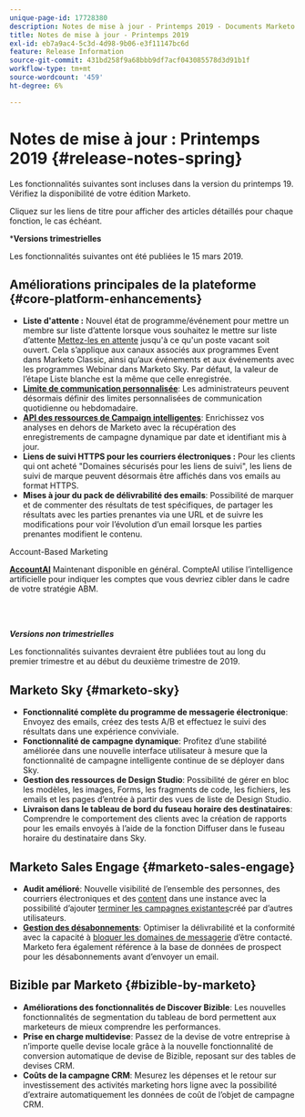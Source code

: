 ```yaml
---
unique-page-id: 17728380
description: Notes de mise à jour - Printemps 2019 - Documents Marketo - Documentation du produit
title: Notes de mise à jour - Printemps 2019
exl-id: eb7a9ac4-5c3d-4d98-9b06-e3f11147bc6d
feature: Release Information
source-git-commit: 431bd258f9a68bbb9df7acf043085578d3d91b1f
workflow-type: tm+mt
source-wordcount: '459'
ht-degree: 6%

---
```


# Notes de mise à jour : Printemps 2019 {#release-notes-spring}

Les fonctionnalités suivantes sont incluses dans la version du printemps 19. Vérifiez la disponibilité de votre édition Marketo.

Cliquez sur les liens de titre pour afficher des articles détaillés pour chaque fonction, le cas échéant.

***Versions trimestrielles**

Les fonctionnalités suivantes ont été publiées le 15 mars 2019.

## Améliorations principales de la plateforme {#core-platform-enhancements}

* **Liste d&#39;attente :** Nouvel état de programme/événement pour mettre un membre sur liste d’attente lorsque vous souhaitez le mettre sur liste d’attente [Mettez-les en attente](/help/marketo/product-docs/core-marketo-concepts/smart-campaigns/program-flow-actions/change-program-status.md) jusqu&#39;à ce qu&#39;un poste vacant soit ouvert. Cela s’applique aux canaux associés aux programmes Event dans Marketo Classic, ainsi qu’aux événements et aux événements avec les programmes Webinar dans Marketo Sky. Par défaut, la valeur de l’étape Liste blanche est la même que celle enregistrée.
* **[Limite de communication personnalisée](/help/marketo/product-docs/administration/email-setup/enable-communication-limits.md)**: Les administrateurs peuvent désormais définir des limites personnalisées de communication quotidienne ou hebdomadaire.
* **[API des ressources de Campaign intelligentes](https://developers.marketo.com/rest-api/assets/smart-campaigns/)**: Enrichissez vos analyses en dehors de Marketo avec la récupération des enregistrements de campagne dynamique par date et identifiant mis à jour.
* **Liens de suivi HTTPS pour les courriers électroniques :** Pour les clients qui ont acheté &quot;Domaines sécurisés pour les liens de suivi&quot;, les liens de suivi de marque peuvent désormais être affichés dans vos emails au format HTTPS.
* **Mises à jour du pack de délivrabilité des emails**: Possibilité de marquer et de commenter des résultats de test spécifiques, de partager les résultats avec les parties prenantes via une URL et de suivre les modifications pour voir l’évolution d’un email lorsque les parties prenantes modifient le contenu.

Account-Based Marketing

**[AccountAI](/help/marketo/product-docs/target-account-management/account-profiling/account-profiling-ranking-and-tuning.md)** Maintenant disponible en général. CompteAI utilise l’intelligence artificielle pour indiquer les comptes que vous devriez cibler dans le cadre de votre stratégie ABM.

<br> 

**_Versions non trimestrielles_**

Les fonctionnalités suivantes devraient être publiées tout au long du premier trimestre et au début du deuxième trimestre de 2019.

## Marketo Sky {#marketo-sky}

* **Fonctionnalité complète du programme de messagerie électronique**: Envoyez des emails, créez des tests A/B et effectuez le suivi des résultats dans une expérience conviviale.
* **Fonctionnalité de campagne dynamique**: Profitez d’une stabilité améliorée dans une nouvelle interface utilisateur à mesure que la fonctionnalité de campagne intelligente continue de se déployer dans Sky.
* **Gestion des ressources de Design Studio**: Possibilité de gérer en bloc les modèles, les images, Forms, les fragments de code, les fichiers, les emails et les pages d’entrée à partir des vues de liste de Design Studio.
* **Livraison dans le tableau de bord du fuseau horaire des destinataires**: Comprendre le comportement des clients avec la création de rapports pour les emails envoyés à l’aide de la fonction Diffuser dans le fuseau horaire du destinataire dans Sky.

## Marketo Sales Engage {#marketo-sales-engage}

* **Audit amélioré**: Nouvelle visibilité de l’ensemble des personnes, des courriers électroniques et des [content](/help/marketo/product-docs/marketo-sales-connect/templates/view-template-list-as-another-user.md) dans une instance avec la possibilité d’ajouter [terminer les campagnes existantes](/help/marketo/product-docs/marketo-sales-connect/campaigns/view-campaigns-list-as-another-user.md)créé par d’autres utilisateurs.
* **[Gestion des désabonnements](/help/marketo/product-docs/marketo-sales-connect/email/unsubscribes/marketo-unsubscribe-check.md)**: Optimiser la délivrabilité et la conformité avec la capacité à [bloquer les domaines de messagerie](/help/marketo/product-docs/marketo-sales-connect/admin/blocked-domains.md) d’être contacté. Marketo fera également référence à la base de données de prospect pour les désabonnements avant d’envoyer un email.

## Bizible par Marketo {#bizible-by-marketo}

* **Améliorations des fonctionnalités de Discover Bizible**: Les nouvelles fonctionnalités de segmentation du tableau de bord permettent aux marketeurs de mieux comprendre les performances.
* **Prise en charge multidevise**: Passez de la devise de votre entreprise à n’importe quelle devise locale grâce à la nouvelle fonctionnalité de conversion automatique de devise de Bizible, reposant sur des tables de devises CRM.
* **Coûts de la campagne CRM**: Mesurez les dépenses et le retour sur investissement des activités marketing hors ligne avec la possibilité d’extraire automatiquement les données de coût de l’objet de campagne CRM.
